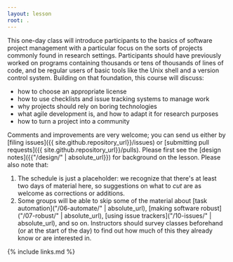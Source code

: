 ```yaml
---
layout: lesson
root: .
---
```

This one-day class will introduce participants to the basics of software project management
with a particular focus on the sorts of projects commonly found in research settings.
Participants should have previously worked on
programs containing thousands or tens of thousands of lines of code,
and be regular users of basic tools like the Unix shell and a version control system.
Building on that foundation, this course will discuss:

*   how to choose an appropriate license
*   how to use checklists and issue tracking systems to manage work
*   why projects should rely on boring technologies
*   what agile development is, and how to adapt it for research purposes
*   how to turn a project into a community

Comments and improvements are very welcome;
you can send us either by
[filing issues]({{ site.github.repository_url}}/issues)
or
[submitting pull requests]({{ site.github.repository_url}}/pulls).
Please first see the [design notes]({{"/design/" | absolute_url}}) for background on the lesson.
Please also note that:

1.  The schedule is just a placeholder:
    we recognize that there's at least two days of material here,
    so suggestions on what to *cut* are as welcome as corrections or additions.
2.  Some groups will be able to skip some of the material about
    [task automation]("/06-automate/" | absolute_url),
    [making software robust]("/07-robust/" | absolute_url),
    [using issue trackers]("/10-issues/" | absolute_url),
    and so on.
    Instructors should survey classes beforehand (or at the start of the day)
    to find out how much of this they already know or are interested in.

{% include links.md %}
